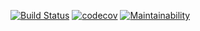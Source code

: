 [![Build Status](https://travis-ci.org/libredmm/libredmm.svg?branch=master)](https://travis-ci.org/libredmm/libredmm)
[![codecov](https://codecov.io/gh/libredmm/libredmm/branch/master/graph/badge.svg)](https://codecov.io/gh/libredmm/libredmm)
[![Maintainability](https://api.codeclimate.com/v1/badges/d2dc422cd416f11e4497/maintainability)](https://codeclimate.com/github/libredmm/libredmm/maintainability)
